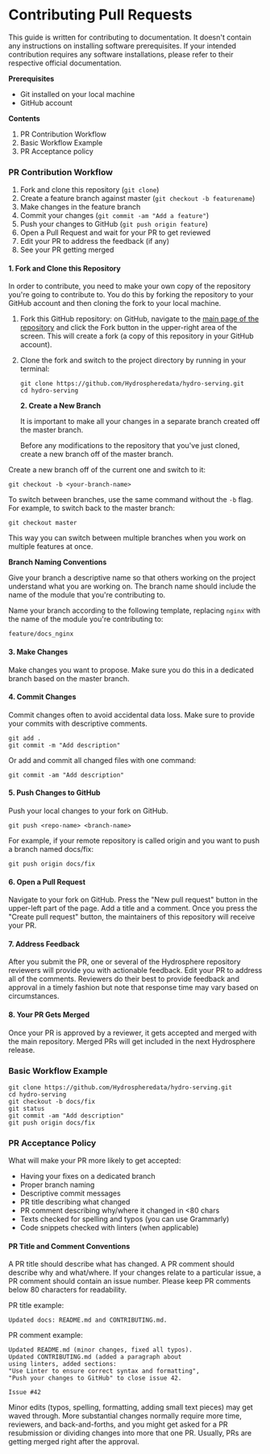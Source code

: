 # Contributing Pull Requests

This guide is written for contributing to documentation. It doesn't contain any instructions on installing software prerequisites. If your intended contribution requires any software installations, please refer to their respective official documentation.

**Prerequisites**

* Git installed on your local machine
* GitHub account 

**Contents**

1. PR Contribution Workflow   
2. Basic Workflow Example  
3. PR Acceptance policy  

### PR Contribution Workflow

1. Fork and clone this repository \(`git clone`\)  
2. Create a feature branch against master \(`git checkout -b featurename`\)   
3. Make changes in the feature branch  
4. Commit your changes \(`git commit -am "Add a feature"`\)   
5. Push your changes to GitHub \(`git push origin feature`\)    
6. Open a Pull Request and wait for your PR to get reviewed   
7. Edit your PR to address the feedback \(if any\)   
8. See your PR getting merged  

#### 1. Fork and Clone this Repository

In order to contribute, you need to make your own copy of the repository you're going to contribute to. You do this by forking the repository to your GitHub account and then cloning the fork to your local machine.

1. Fork this GitHub repository: on GitHub, navigate to the [main page of the repository](https://github.com/Hydrospheredata/hydro-serving) and click the Fork button in the upper-right area of the screen. This will create a fork \(a copy of this repository in your GitHub account\). 
2. Clone the fork and switch to the project directory by running in your terminal:

   ```text
   git clone https://github.com/Hydrospheredata/hydro-serving.git
   cd hydro-serving
   ```

   **2. Create a New Branch**

   It is important to make all your changes in a separate branch created off the master branch. 

   Before any modifications to the repository that you've just cloned, create a new branch off of the master branch. 

Create a new branch off of the current one and switch to it:

```text
git checkout -b <your-branch-name>
```

To switch between branches, use the same command without the `-b` flag. For example, to switch back to the master branch:

```text
git checkout master
```

This way you can switch between multiple branches when you work on multiple features at once.

**Branch Naming Conventions**

Give your branch a descriptive name so that others working on the project understand what you are working on. The branch name should include the name of the module that you're contributing to.

Name your branch according to the following template, replacing `nginx` with the name of the module you're contributing to:

```text
feature/docs_nginx
```

#### 3. Make Changes

Make changes you want to propose. Make sure you do this in a dedicated branch based on the master branch.

#### 4. Commit Changes

Commit changes often to avoid accidental data loss. Make sure to provide your commits with descriptive comments.

```text
git add .
git commit -m "Add description"
```

Or add and commit all changed files with one command:

```text
git commit -am "Add description"
```

#### 5. Push Changes to GitHub

Push your local changes to your fork on GitHub.

```text
git push <repo-name> <branch-name>
```

For example, if your remote repository is called origin and you want to push a branch named docs/fix:

```text
git push origin docs/fix
```

#### 6. Open a Pull Request

Navigate to your fork on GitHub. Press the "New pull request" button in the upper-left part of the page. Add a title and a comment. Once you press the "Create pull request" button, the maintainers of this repository will receive your PR.

#### 7. Address Feedback

After you submit the PR, one or several of the Hydrosphere repository reviewers will provide you with actionable feedback. Edit your PR to address all of the comments. Reviewers do their best to provide feedback and approval in a timely fashion but note that response time may vary based on circumstances.

#### 8. Your PR Gets Merged

Once your PR is approved by a reviewer, it gets accepted and merged with the main repository. Merged PRs will get included in the next Hydrosphere release.

### Basic Workflow Example

```text
git clone https://github.com/Hydrospheredata/hydro-serving.git
cd hydro-serving
git checkout -b docs/fix
git status
git commit -am "Add description"
git push origin docs/fix
```

### PR Acceptance Policy

What will make your PR more likely to get accepted:

* Having your fixes on a dedicated branch 
* Proper branch naming
* Descriptive commit messages
* PR title describing what changed 
* PR comment describing why/where it changed in &lt;80 chars
* Texts checked for spelling and typos \(you can use Grammarly\)
* Code snippets checked with linters \(when applicable\)  

#### PR Title and Comment Conventions

A PR title should describe what has changed. A PR comment should describe why and what/where. If your changes relate to a particular issue, a PR comment should contain an issue number. Please keep PR comments below 80 characters for readability.

PR title example:

```text
Updated docs: README.md and CONTRIBUTING.md.
```

PR comment example:

```text
Updated README.md (minor changes, fixed all typos). 
Updated CONTRIBUTING.md (added a paragraph about 
using linters, added sections: 
"Use Linter to ensure correct syntax and formatting", 
"Push your changes to GitHub" to close issue 42. 

Issue #42
```

Minor edits \(typos, spelling, formatting, adding small text pieces\) may get waved through. More substantial changes normally require more time, reviewers, and back-and-forths, and you might get asked for a PR resubmission or dividing changes into more that one PR. Usually, PRs are getting merged right after the approval.

